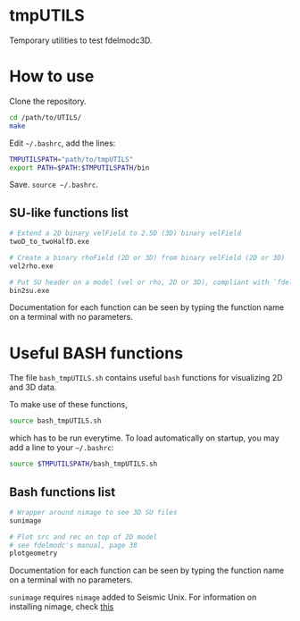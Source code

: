 # tmpUTILS

Temporary utilities to test fdelmodc3D.

# How to use

Clone the repository.
```sh
cd /path/to/UTILS/
make
```
Edit `~/.bashrc`, add the lines:
```sh
TMPUTILSPATH="path/to/tmpUTILS"
export PATH=$PATH:$TMPUTILSPATH/bin
```
Save. `source ~/.bashrc`.

## SU-like functions list
```sh
# Extend a 2D binary velField to 2.5D (3D) binary velField
twoD_to_twoHalfD.exe

# Create a binary rhoField (2D or 3D) from binary velField (2D or 3D)
vel2rho.exe

# Put SU header on a model (vel or rho, 2D or 3D), compliant with `fdelmodc`'s format
bin2su.exe
```
Documentation for each function can be seen by typing the function name on a terminal with no parameters.

# Useful BASH functions

The file `bash_tmpUTILS.sh` contains useful `bash` functions for visualizing 2D and 3D data.

To make use of these functions,
```sh
source bash_tmpUTILS.sh
```
which has to be run everytime. To load automatically on startup, you may add a line to your `~/.bashrc`:
```sh
source $TMPUTILSPATH/bash_tmpUTILS.sh
```

## Bash functions list
```sh
# Wrapper around nimage to see 3D SU files
sunimage

# Plot src and rec on top of 2D model 
# see fdelmodc's manual, page 38
plotgeometry
```
Documentation for each function can be seen by typing the function name on a terminal with no parameters.

`sunimage` requires `nimage` added to Seismic Unix. For information on installing nimage, check [this](https://github.com/vkrGitHub/Installation-Tutorials/tree/master/SU)











